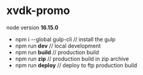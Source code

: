 # xvdk-promo

node version **16.15.0**
- npm i --global gulp-cli  // install the gulp 
- npm run **dev**  // local development
- npm run **build**  // production build
- npm run **zip**  // production build in zip archive
- npm run **deploy**  // deploy to ftp production build
